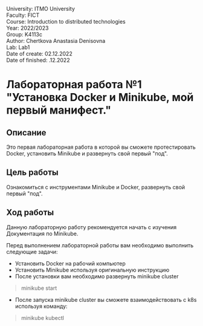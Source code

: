 University: ITMO University <br />
Faculty: FICT <br />
Course: Introduction to distributed technologies <br />
Year: 2022/2023 <br />
Group: K4113c <br />
Author: Chertkova Anastasia Denisovna <br />
Lab: Lab1 <br />
Date of create: 02.12.2022 <br />
Date of finished: .12.2022 <br />


# Лабораторная работа №1 "Установка Docker и Minikube, мой первый манифест."

## Описание
Это первая лабораторная работа в которой вы сможете протестировать Docker, установить Minikube и развернуть свой первый "под".

## Цель работы
Ознакомиться с инструментами Minikube и Docker, развернуть свой первый "под".

## Ход работы
Данную лабораторную работу рекомендуется начать с изучения Документация по Minikube.


Перед выполнением лабораторной работы вам необходимо выполнить следующие задачи:

- Установить Docker на рабочий компьютер
- Установить Minikube используя оригинальную инструкцию
- После установки вам необходимо развернуть minikube cluster

> minikube start

- После запуска minikube cluster вы сможете взаимодействовать с k8s используя команду:

>minikube kubectl


